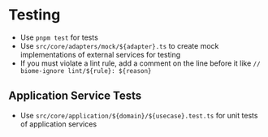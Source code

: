 # Testing

- Use `pnpm test` for tests
- Use `src/core/adapters/mock/${adapter}.ts` to create mock implementations of external services for testing
- If you must violate a lint rule, add a comment on the line before it like `// biome-ignore lint/${rule}: ${reason}`

## Application Service Tests

- Use `src/core/application/${domain}/${usecase}.test.ts` for unit tests of application services
